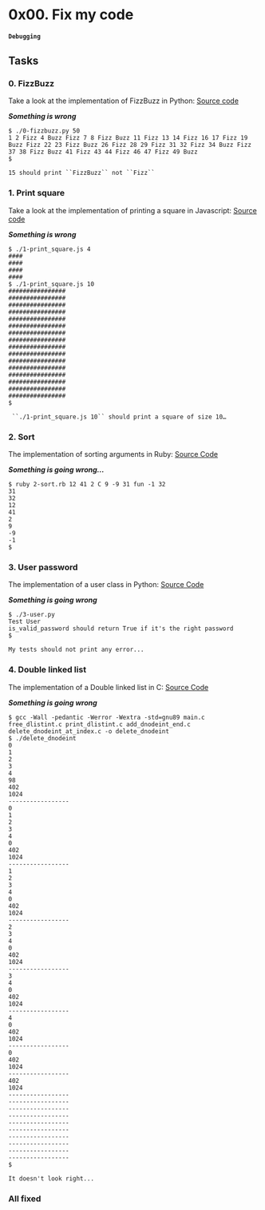 # 0x00. Fix my code
#### ``Debugging``

## Tasks
### 0. FizzBuzz
Take a look at the implementation of FizzBuzz in Python: [Source code](https://github.com/holbertonschool/Fix-my-code-0/blob/master/0-fizzbuzz.py)

***Something is wrong***
```
$ ./0-fizzbuzz.py 50
1 2 Fizz 4 Buzz Fizz 7 8 Fizz Buzz 11 Fizz 13 14 Fizz 16 17 Fizz 19 Buzz Fizz 22 23 Fizz Buzz 26 Fizz 28 29 Fizz 31 32 Fizz 34 Buzz Fizz 37 38 Fizz Buzz 41 Fizz 43 44 Fizz 46 47 Fizz 49 Buzz
$
```
`15 should print ``FizzBuzz`` not ``Fizz`` `

### 1. Print square
Take a look at the implementation of printing a square in Javascript: [Source code](https://alx-intranet.hbtn.io/rltoken/aRr-rGLsvmrlvezQoxEtCg)

***Something is wrong***
```
$ ./1-print_square.js 4
####
####
####
####
$ ./1-print_square.js 10
################
################
################
################
################
################
################
################
################
################
################
################
################
################
################
################
$
```
` ``./1-print_square.js 10`` should print a square of size 10…`

### 2. Sort
The implementation of sorting arguments in Ruby: [Source Code](https://alx-intranet.hbtn.io/rltoken/Rn9VSH6Vo4vGiqNzqBJ6mg)

***Something is going wrong...***
```
$ ruby 2-sort.rb 12 41 2 C 9 -9 31 fun -1 32
31
32
12
41
2
9
-9
-1
$
```

### 3. User password
The implementation of a user class in Python: [Source Code](https://github.com/holbertonschool/Fix-my-code-0/blob/master/3-user.py)

***Something is going wrong***
```
$ ./3-user.py 
Test User
is_valid_password should return True if it's the right password
$
```
`My tests should not print any error...`

### 4. Double linked list
The implementation of a Double linked list in C: [Source Code](https://alx-intranet.hbtn.io/rltoken/X0d3R2LB1bZuQel0ghSX2Q)

***Something is going wrong***
```
$ gcc -Wall -pedantic -Werror -Wextra -std=gnu89 main.c free_dlistint.c print_dlistint.c add_dnodeint_end.c delete_dnodeint_at_index.c -o delete_dnodeint
$ ./delete_dnodeint
0
1
2
3
4
98
402
1024
-----------------
0
1
2
3
4
0
402
1024
-----------------
1
2
3
4
0
402
1024
-----------------
2
3
4
0
402
1024
-----------------
3
4
0
402
1024
-----------------
4
0
402
1024
-----------------
0
402
1024
-----------------
402
1024
-----------------
-----------------
-----------------
-----------------
-----------------
-----------------
-----------------
-----------------
-----------------
-----------------
$
```
`It doesn't look right...`

### All fixed
